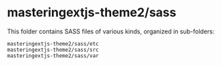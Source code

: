 # masteringextjs-theme2/sass

This folder contains SASS files of various kinds, organized in sub-folders:

    masteringextjs-theme2/sass/etc
    masteringextjs-theme2/sass/src
    masteringextjs-theme2/sass/var
